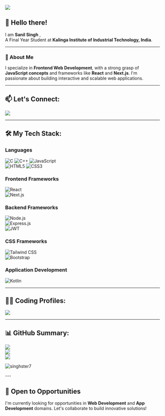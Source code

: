 
![](https://komarev.com/ghpvc/?username=singhster7&color=green)

## 👋 Hello there!  
I am **Sanil Singh** ,  
A Final Year Student at **Kalinga Institute of Industrial Technology, India**.  

---

### 🌟 About Me  
I specialize in **Frontend Web Development**, with a strong grasp of **JavaScript concepts** and frameworks like **React** and **Next.js**. I'm passionate about building interactive and scalable web applications.

---

## 📫 Let's Connect:
<a href="https://www.linkedin.com/in/sanil-singh-3b7b0a225/">
  <img src="https://img.shields.io/badge/LinkedIn-%230077B5.svg?&style=for-the-badge&logo=linkedin&logoColor=white" />
</a>

---

## 🛠️ My Tech Stack:  

### **Languages**  
![C](https://img.shields.io/badge/C-00599C?style=for-the-badge&logo=c&logoColor=white)
![C++](https://img.shields.io/badge/C++-00599C?style=for-the-badge&logo=c%2B%2B&logoColor=white)
![JavaScript](https://img.shields.io/badge/JavaScript-F7DF1E?style=for-the-badge&logo=javascript&logoColor=black)  
![HTML5](https://img.shields.io/badge/HTML5-E34F26?style=for-the-badge&logo=html5&logoColor=white)
![CSS3](https://img.shields.io/badge/CSS3-1572B6?style=for-the-badge&logo=css3&logoColor=white)

### **Frontend Frameworks**  
![React](https://img.shields.io/badge/React-20232A?style=for-the-badge&logo=react&logoColor=61DAFB)  
![Next.js](https://img.shields.io/badge/Next.js-000000?style=for-the-badge&logo=nextdotjs&logoColor=white)

### **Backend Frameworks**  
![Node.js](https://img.shields.io/badge/Node.js-339933?style=for-the-badge&logo=nodedotjs&logoColor=white)  
![Express.js](https://img.shields.io/badge/Express.js-000000?style=for-the-badge&logo=express&logoColor=white)  
![JWT](https://img.shields.io/badge/JSON%20Web%20Tokens-323330?style=for-the-badge&logo=json-web-tokens&logoColor=pink)

### **CSS Frameworks**  
![Tailwind CSS](https://img.shields.io/badge/Tailwind_CSS-38B2AC?style=for-the-badge&logo=tailwind-css&logoColor=white)  
![Bootstrap](https://img.shields.io/badge/Bootstrap-563D7C?style=for-the-badge&logo=bootstrap&logoColor=white)

### **Application Development**  
![Kotlin](https://img.shields.io/badge/Kotlin-563D7C?style=for-the-badge&logo=kotlin&logoColor=white)

---

## 👨‍💻 Coding Profiles:  
<a href="https://leetcode.com/SanilSINGH/">
  <img src="https://img.shields.io/badge/-LeetCode-FFA116?style=for-the-badge&logo=LeetCode&logoColor=black" />
</a>

---

## 📊 GitHub Summary:
![](https://github-readme-streak-stats.herokuapp.com/?user=singhster7&theme=radical&hide_border=false)  
![](https://github-profile-summary-cards.vercel.app/api/cards/profile-details?username=singhster7&theme=solarized_dark)  
![](https://github-profile-trophy.vercel.app/?username=singhster7&theme=radical&no-frame=false&no-bg=true&margin-w=4)
<p><img align="center" src="https://github-readme-streak-stats.herokuapp.com/?user=tushartanish10&" alt="singhster7" /></p>
---

## 🚀 Open to Opportunities  
I'm currently looking for opportunities in **Web Development** and **App Development** domains. Let's collaborate to build innovative solutions!  


